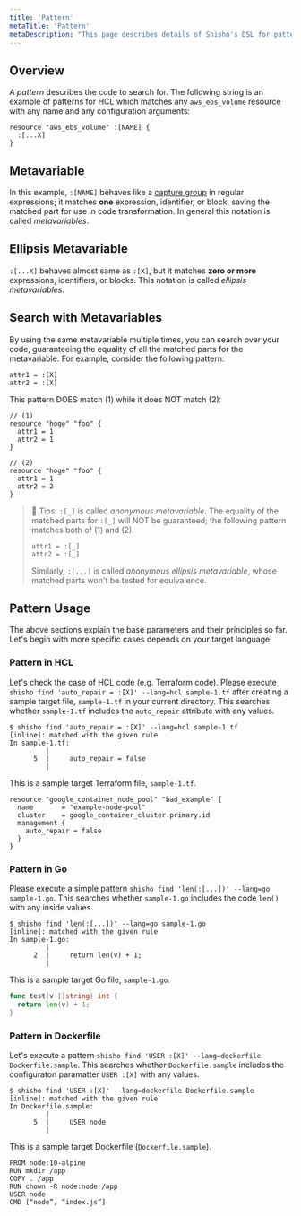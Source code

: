 ```yaml
---
title: 'Pattern'
metaTitle: 'Pattern'
metaDescription: "This page describes details of Shisho's DSL for pattern matching."
---
```


## Overview

_A pattern_ describes the code to search for. The following string is an example of patterns for HCL which matches any `aws_ebs_volume` resource with any name and any configuration arguments:

```
resource "aws_ebs_volume" :[NAME] {
  :[...X]
}
```

## Metavariable

In this example, `:[NAME]` behaves like a [capture group](https://www.regular-expressions.info/brackets.html) in regular expressions; it matches **one** expression, identifier, or block, saving the matched part for use in code transformation. In general this notation is called _metavariables_.

## Ellipsis Metavariable

`:[...X]` behaves almost same as `:[X]`, but it matches **zero or more** expressions, identifiers, or blocks. This notation is called _ellipsis metavariables_.

## Search with Metavariables

By using the same metavariable multiple times, you can search over your code, guaranteeing the equality of all the matched parts for the metavariable. For example, consider the following pattern:

```
attr1 = :[X]
attr2 = :[X]
```

This pattern DOES match (1) while it does NOT match (2):

```
// (1)
resource "hoge" "foo" {
  attr1 = 1
  attr2 = 1
}

// (2)
resource "hoge" "foo" {
  attr1 = 1
  attr2 = 2
}
```

> 📝 Tips: `:[_]` is called _anonymous metavariable_. The equality of the matched parts for `:[_]` will NOT be guaranteed; the following pattern matches both of (1) and (2).
>
> ```
> attr1 = :[_]
> attr2 = :[_]
> ```
>
> Similarly, `:[...]` is called _anonymous ellipsis metavariable_, whose matched parts won't be tested for equivalence.

## Pattern Usage

The above sections explain the base parameters and their principles so far. Let's begin with more specific cases depends on your target language!

### Pattern in HCL

Let's check the case of HCL code (e.g. Terraform code). Please execute `shisho find 'auto_repair = :[X]' --lang=hcl sample-1.tf` after creating a sample target file, `sample-1.tf` in your current directory. This searches whether `sample-1.tf` includes the `auto_repair` attribute with any values.

```shell
$ shisho find 'auto_repair = :[X]' --lang=hcl sample-1.tf
[inline]: matched with the given rule
In sample-1.tf:
         |
      5  |     auto_repair = false
         |
```

This is a sample target Terraform file, `sample-1.tf`.

```
resource "google_container_node_pool" "bad_example" {
  name       = "example-node-pool"
  cluster    = google_container_cluster.primary.id
  management {
    auto_repair = false
  }
}
```

### Pattern in Go

Please execute a simple pattern `shisho find 'len(:[...])' --lang=go sample-1.go`. This searches whether `sample-1.go` includes the code `len()` with any inside values.

```shell
$ shisho find 'len(:[...])' --lang=go sample-1.go
[inline]: matched with the given rule
In sample-1.go:
         |
      2  |     return len(v) + 1; 
         |
```

This is a sample target Go file, `sample-1.go`.

```go
func test(v []string) int { 
  return len(v) + 1; 
}
```


### Pattern in Dockerfile

Let's execute a pattern `shisho find 'USER :[X]' --lang=dockerfile Dockerfile.sample`. This searches whether `Dockerfile.sample` includes the configuraton paramatter `USER :[X]` with any values.

```
$ shisho find 'USER :[X]' --lang=dockerfile Dockerfile.sample
[inline]: matched with the given rule
In Dockerfile.sample:
         |
      5  |     USER node
         |
```

This is a sample target Dockerfile (`Dockerfile.sample`).

```
FROM node:10-alpine 
RUN mkdir /app
COPY . /app
RUN chown -R node:node /app
USER node
CMD [“node”, “index.js”]
```


